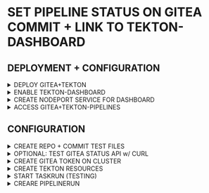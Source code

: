 # SET PIPELINE STATUS ON GITEA COMMIT + LINK TO TEKTON-DASHBOARD

## DEPLOYMENT + CONFIGURATION

<details><summary>DEPLOY GITEA+TEKTON</summary>

```bash
helmfile apply -f gitea-tekton.yaml
```

</details>

<details><summary>ENABLE TEKTON-DASHBOARD</summary>

```bash
kubectl apply -f - <<EOF
apiVersion: operator.tekton.dev/v1alpha1
kind: TektonDashboard
metadata:
  name: dashboard
spec:
  targetNamespace: tekton-pipelines
EOF
```

</details>

<details><summary>CREATE NODEPORT SERVICE FOR DASHBOARD </summary>

```bash
kubectl apply -f - <<EOF
apiVersion: v1
kind: Service
metadata:
  name: tekton-dashboard-nodeport
  namespace: tekton-pipelines
spec:
  type: NodePort
  selector:
    app.kubernetes.io/component: dashboard
    app.kubernetes.io/part-of: tekton-dashboard
  ports:
    - name: http
      port: 9097
      targetPort: 9097
      nodePort: 31445
EOF
```

</details>

<details><summary>ACCESS GITEA+TEKTON-PIPELINES</summary>

```bash
# GITEA
echo http://$(hostname -f):30083

# DEFAULT USER
#gitea_admin
#r8sA8CPHD9!bt6d

# TEKTON-DASHBOARD
echo http://$(hostname -f):31445
```

</details>

## CONFIGURATION

<details><summary>CREATE REPO + COMMIT TEST FILES</summary>

+ GET COMMIT SHA

</details>

<details><summary>OPTIONAL: TEST GITEA STATUS API w/ CURL</summary>

```bash
curl -X POST \
  "https://$(hostname -f):30083/api/v1/repos/skywalker//baseapp-sdk/statuses/1eea9ebeddde9… \
  -H "Authorization: token 2b2b5ed6005276e4afcd0d833edce4b9ce4dbdc7" \
  -H "Content-Type: application/json" \
  -d '{
    "state": "success",
    "target_url": "https://gitea.example.come",
    "description": "Build succeeded",
    "context": "continuous-integration/manual"
  }'
```

</details>

<details><summary>CREATE GITEA TOKEN ON CLUSTER</summary>

```bash
kubectl create secret generic gitea \
  --from-literal=token=<REPLACE-ME>
```

</details>

<details><summary>CREATE TEKTON RESOURCES</summary>

```bash
kubectl create ns tekton-ci
kubectl apply -f resources/git.yaml -n tekton-ci
kubectl apply -f resources/set-gitea-status.yaml -n tekton-ci
kubectl apply -f resources/pipeline.yaml -n tekton-ci
```

</details>

<details><summary>START TASKRUN (TESTING)</summary>

```bash
tkn -n tekton-ci \
task start gitea-set-status \
-p GITEA_PROTOCOL=http \
-p GITEA_HOST="$(hostname -f):30083" \
-p REPO_FULL_NAME=gitea_admin/source \
-p COMMIT_SHA=80b8528fcea3c0ca416732c455b6dd30f9da49d4 \
-p STATE=success \
-p DESCRIPTION="Build & Deploy Successful" \
-p DASHBOARD_URL="http://$(hostname -f):31445" \
-p CONTEXT="continuous-integration/tekton" \
-p API_PATH_PREFIX="/api/v1" \
-p GITEA_TOKEN_SECRET_NAME=gitea \
-p PIPELINERUN_NAME=TASKRUN \
-p GITEA_TOKEN_SECRET_KEY=token
```

</details>

<details><summary>CREARE PIPELINERUN</summary>

```bash
PR_NAME=set-gitea-commit-status-$(date +%s%N | sha256sum | head -c 16)
kubectl apply -f - <<EOF
---
apiVersion: tekton.dev/v1
kind: PipelineRun
metadata:
  name: ${PR_NAME}
  namespace: tekton-ci
spec:
  pipelineRef:
    name: git-clone-and-set-status
  workspaces:
    - name: source-repo
      volumeClaimTemplate:
        spec:
          accessModes: [ "ReadWriteOnce" ]
          resources:
            requests:
              storage: 1Gi
  params:
    - name: repository-url
      value: "http://$(hostname -f):30083/gitea_admin/source.git"
    - name: revision
      value: "main"
    - name: gitea-host
      value: "$(hostname -f):30083"
    - name: repo-full-name
      value: "gitea_admin/source"
    - name: gitea-protocol
      value: "http"
    - name: status-description
      value: "Pipeline started"
    - name: commit-sha
      value: 80b8528fcea3c0ca416732c455b6dd30f9da49d4
    - name: dashboard-url
      value: "http://$(hostname -f):31445"
EOF
sleep 5
tkn -n tekton-ci pr logs -f ${PR_NAME}
```

</details>